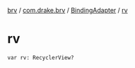 [brv](../../index.md) / [com.drake.brv](../index.md) / [BindingAdapter](index.md) / [rv](./rv.md)

# rv

`var rv: RecyclerView?`
